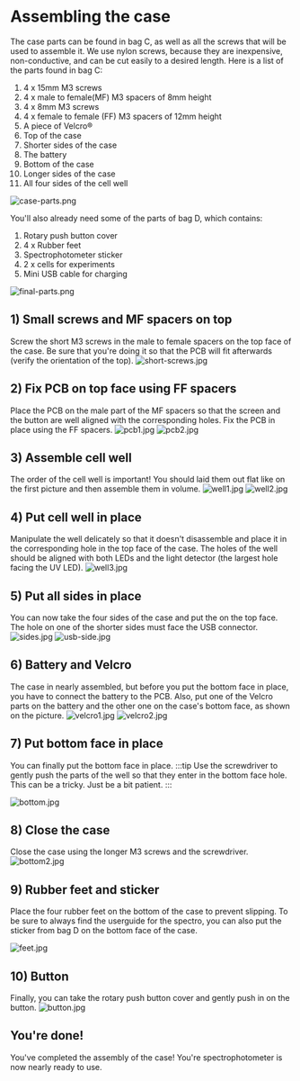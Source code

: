 # Assembling the case

The case parts can be found in bag C, as well as all the screws that will be used to assemble it. We use nylon screws, because they are inexpensive, non-conductive, and can be cut easily to a desired length. Here is a list of the parts found in bag C:

1. 4 x 15mm M3 screws
2. 4 x male to female(MF) M3 spacers of 8mm height
3. 4 x 8mm M3 screws
4. 4 x female to female (FF) M3 spacers of 12mm height
5. A piece of Velcro®
6. Top of the case
7. Shorter sides of the case
8. The battery
9. Bottom of the case
10. Longer sides of the case
11. All four sides of the cell well

![case-parts.png](case-parts.png)

You'll also already need some of the parts of bag D, which contains:

1. Rotary push button cover
2. 4 x Rubber feet
3. Spectrophotometer sticker
4. 2 x cells for experiments
5. Mini USB cable for charging

![final-parts.png](final-parts.png)

## 1) Small screws and MF spacers on top

Screw the short M3 screws in the male to female spacers on the top face of the case. Be sure that you're doing it so that the PCB will fit afterwards (verify the orientation of the top).
![short-screws.jpg](short-screws.JPG)

## 2) Fix PCB on top face using FF spacers

Place the PCB on the male part of the MF spacers so that the screen and the button are well aligned with the corresponding holes. Fix the PCB in place using the FF spacers.
![pcb1.jpg](pcb1.JPG)
![pcb2.jpg](pcb2.JPG)

## 3) Assemble cell well

The order of the cell well is important! You should laid them out flat like on the first picture and then assemble them in volume.
![well1.jpg](well1.JPG)
![well2.jpg](well2.JPG)

## 4) Put cell well in place

Manipulate the well delicately so that it doesn't disassemble and place it in the corresponding hole in the top face of the case. The holes of the well should be aligned with both LEDs and the light detector (the largest hole facing the UV LED).
![well3.jpg](well3.JPG)

## 5) Put all sides in place

You can now take the four sides of the case and put the on the top face. The hole on one of the shorter sides must face the USB connector.
![sides.jpg](sides.JPG)
![usb-side.jpg](usb-side.JPG)

## 6) Battery and Velcro

The case in nearly assembled, but before you put the bottom face in place, you have to connect the battery to the PCB. Also, put one of the Velcro parts on the battery and the other one on the case's bottom face, as shown on the picture.
![velcro1.jpg](velcro1.JPG)
![velcro2.jpg](velcro2.JPG)

## 7) Put bottom face in place

You can finally put the bottom face in place.
:::tip
Use the screwdriver to gently push the parts of the well so that they enter in the bottom face hole. This can be a tricky. Just be a bit patient.
:::

![bottom.jpg](bottom.JPG)

## 8) Close the case

Close the case using the longer M3 screws and the screwdriver.
![bottom2.jpg](bottom2.JPG)

## 9) Rubber feet and sticker

Place the four rubber feet on the bottom of the case to prevent slipping. To be sure to always find the userguide for the spectro, you can also put the sticker from bag D on the bottom face of the case.

![feet.jpg](feet.JPG)

## 10) Button

Finally, you can take the rotary push button cover and gently push in on the button.
![button.jpg](button.JPG)

## You're done!

You've completed the assembly of the case! You're spectrophotometer is now nearly ready to use.

